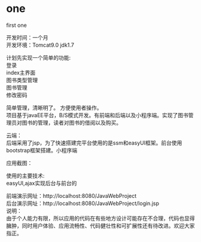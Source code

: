 # one
first  one

开发时间：一个月  
开发环境：Tomcat9.0   jdk1.7

计划先实现一个简单的功能:  
登录  
index主界面  
图书类型管理  
图书管理  
修改密码  

简单管理，清晰明了。 方便使用者操作。  
项目基于javaEE平台，B/S模式开发。有前端和后端以及小程序端。实现了图书管理员对图书的管理，读者对图书的借阅以及购买。  

云端：  
后端采用了jsp，为了快速搭建完平台使用的是ssm和easyUI框架。前台使用bootstrap框架搭建。小程序端  

应用截图：  

使用的主要技术:  
easyUI,ajax实现后台与前台的  

前端演示网址：http://localhost:8080/JavaWebProject  
后台演示网址：http://localhost:8080/JavaWebProject/login.jsp  
说明：  
由于个人能力有限，所以应用的代码在有些地方设计可能存在不合理，代码也显得臃肿，同时用户体验、应用流畅性、代码健壮性和可扩展性还有待改进。欢迎大家指正。

